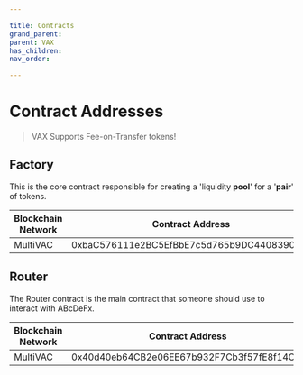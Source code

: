 ```yaml
---

title: Contracts
grand_parent:
parent: VAX
has_children:
nav_order:

---
```


# Contract Addresses
> VAX Supports Fee-on-Transfer tokens!

## Factory
This is the core contract responsible for creating a 'liquidity **pool**' for a '**pair**' of tokens.

Blockchain Network | Contract Address
------------------ | ----------------
MultiVAC           | 0xbaC576111e2BC5EfBbE7c5d765b9DC44083901fD

## Router
The Router contract is the main contract that someone should use to interact with ABcDeFx.

Blockchain Network | Contract Address
------------------ | ----------------
MultiVAC           | 0x40d40eb64CB2e06EE67b932F7Cb3f57fE8f14C2f